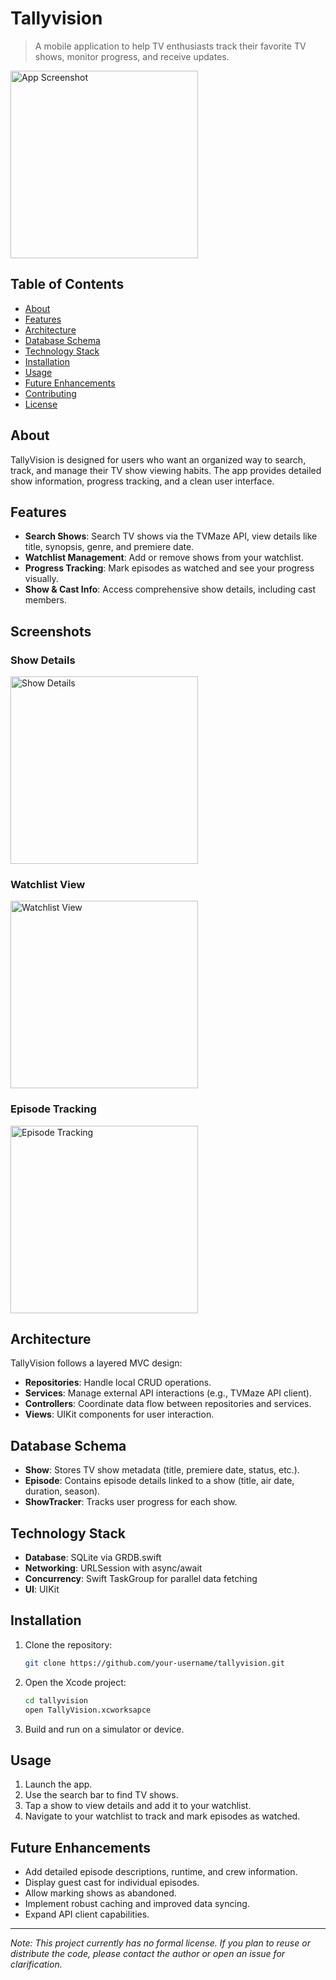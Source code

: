 # Tallyvision

> A mobile application to help TV enthusiasts track their favorite TV shows, monitor progress, and receive updates.

<img src="screenshots/app.png" alt="App Screenshot" width="300" />

## Table of Contents

- [About](#about)
- [Features](#features)
- [Architecture](#architecture)
- [Database Schema](#database-schema)
- [Technology Stack](#technology-stack)
- [Installation](#installation)
- [Usage](#usage)
- [Future Enhancements](#future-enhancements)
- [Contributing](#contributing)
- [License](#license)

## About

TallyVision is designed for users who want an organized way to search, track, and manage their TV show viewing habits. The app provides detailed show information, progress tracking, and a clean user interface.

## Features

- **Search Shows**: Search TV shows via the TVMaze API, view details like title, synopsis, genre, and premiere date.
- **Watchlist Management**: Add or remove shows from your watchlist.
- **Progress Tracking**: Mark episodes as watched and see your progress visually.
- **Show & Cast Info**: Access comprehensive show details, including cast members.

## Screenshots

### Show Details
<img src="screenshots/details.png" alt="Show Details" width="300" />

### Watchlist View
<img src="screenshots/myshows.png" alt="Watchlist View" width="300" />

### Episode Tracking
<img src="screenshots/episodes.png" alt="Episode Tracking" width="300" />

## Architecture

TallyVision follows a layered MVC design:

- **Repositories**: Handle local CRUD operations.
- **Services**: Manage external API interactions (e.g., TVMaze API client).
- **Controllers**: Coordinate data flow between repositories and services.
- **Views**: UIKit components for user interaction.

## Database Schema

- **Show**: Stores TV show metadata (title, premiere date, status, etc.).
- **Episode**: Contains episode details linked to a show (title, air date, duration, season).
- **ShowTracker**: Tracks user progress for each show.

## Technology Stack

- **Database**: SQLite via GRDB.swift
- **Networking**: URLSession with async/await
- **Concurrency**: Swift TaskGroup for parallel data fetching
- **UI**: UIKit

## Installation

1. Clone the repository:
   ```bash
   git clone https://github.com/your-username/tallyvision.git
   ```
2. Open the Xcode project:
   ```bash
   cd tallyvision
   open TallyVision.xcworksapce
   ```
3. Build and run on a simulator or device.

## Usage

1. Launch the app.
2. Use the search bar to find TV shows.
3. Tap a show to view details and add it to your watchlist.
4. Navigate to your watchlist to track and mark episodes as watched.

## Future Enhancements

- Add detailed episode descriptions, runtime, and crew information.
- Display guest cast for individual episodes.
- Allow marking shows as abandoned.
- Implement robust caching and improved data syncing.
- Expand API client capabilities.

---

*Note: This project currently has no formal license. If you plan to reuse or distribute the code, please contact the author or open an issue for clarification.*
